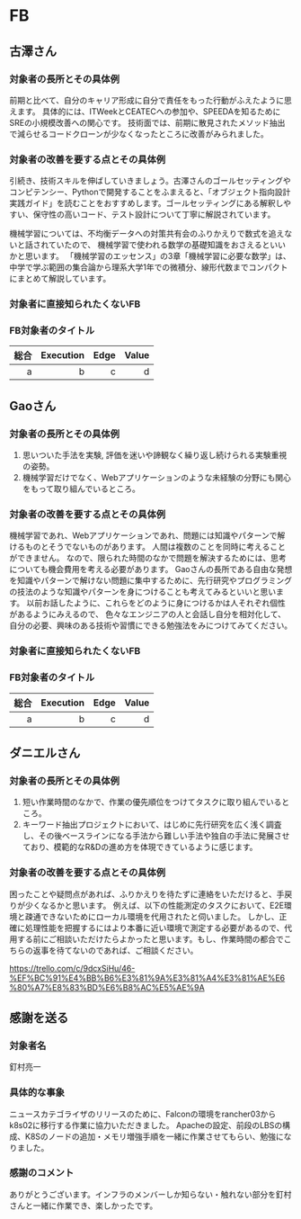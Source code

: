 # FB


## 古澤さん

### 対象者の長所とその具体例
前期と比べて、自分のキャリア形成に自分で責任をもった行動がふえたように思えます。
具体的には、ITWeekとCEATECへの参加や、SPEEDAを知るためにSREの小規模改善への関心です。
技術面では、前期に散見されたメソッド抽出で減らせるコードクローンが少なくなったところに改善がみられました。

### 対象者の改善を要する点とその具体例
引続き、技術スキルを伸ばしていきましょう。古澤さんのゴールセッティングやコンピテンシー、Pythonで開発することをふまえると、「オブジェクト指向設計実践ガイド」を読むことをおすすめします。ゴールセッティングにある解釈しやすい、保守性の高いコード、テスト設計について丁寧に解説されています。

機械学習については、不均衡データへの対策共有会のふりかえりで数式を追えないと話されていたので、
機械学習で使われる数学の基礎知識をおさえるといいかと思います。
「機械学習のエッセンス」の3章「機械学習に必要な数学」は、中学で学ぶ範囲の集合論から理系大学1年での微積分、線形代数までコンパクトにまとめて解説しています。

### 対象者に直接知られたくないFB


### FB対象者のタイトル

|総合|Execution|Edge|Value|
|---:|-------:|---:|-----:|
|a|b|c|d|

## Gaoさん

### 対象者の長所とその具体例

1) 思いついた手法を実験, 評価を迷いや諦観なく繰り返し続けられる実験重視の姿勢。
2) 機械学習だけでなく、Webアプリケーションのような未経験の分野にも関心をもって取り組んでいるところ。

### 対象者の改善を要する点とその具体例
機械学習であれ、Webアプリケーションであれ、問題には知識やパターンで解けるものとそうでないものがあります。
人間は複数のことを同時に考えることができません。
なので、限られた時間のなかで問題を解決するためには、思考についても機会費用を考える必要があります。
Gaoさんの長所である自由な発想を知識やパターンで解けない問題に集中するために、先行研究やプログラミングの技法のような知識やパターンを身につけることも考えてみるといいと思います。
以前お話したように、これらをどのように身につけるかは人それぞれ個性があるようにみえるので、
色々なエンジニアの人と会話し自分を相対化して、自分の必要、興味のある技術や習慣にできる勉強法をみにつけてみてください。

### 対象者に直接知られたくないFB


### FB対象者のタイトル

|総合|Execution|Edge|Value|
|---:|-------:|---:|-----:|
|a|b|c|d|

## ダニエルさん

### 対象者の長所とその具体例

1) 短い作業時間のなかで、作業の優先順位をつけてタスクに取り組んでいるところ。
2) キーワード抽出プロジェクトにおいて、はじめに先行研究を広く浅く調査し、その後ベースラインになる手法から難しい手法や独自の手法に発展させており、模範的なR&Dの進め方を体現できているように感じます。

### 対象者の改善を要する点とその具体例
困ったことや疑問点があれば、ふりかえりを待たずに連絡をいただけると、手戻りが少くなるかと思います。
例えば、以下の性能測定のタスクにおいて、E2E環境と疎通できないためにローカル環境を代用されたと伺いました。
しかし、正確に処理性能を把握するにはより本番に近い環境で測定する必要があるので、代用する前にご相談いただけたらよかったと思います。もし、作業時間の都合でこちらの返事を待てないのであれば、ご相談ください。

https://trello.com/c/9dcxSiHu/46-%EF%BC%91%E4%BB%B6%E3%81%9A%E3%81%A4%E3%81%AE%E6%80%A7%E8%83%BD%E6%B8%AC%E5%AE%9A


## 感謝を送る

### 対象者名
釘村亮一

### 具体的な事象
ニュースカテゴライザのリリースのために、Falconの環境をrancher03からk8s02に移行する作業に協力いただきました。
Apacheの設定、前段のLBSの構成、K8Sのノードの追加・メモリ増強手順を一緒に作業させてもらい、勉強になりました。
### 感謝のコメント
ありがとうございます。インフラのメンバーしか知らない・触れない部分を釘村さんと一緒に作業でき、楽しかったです。
